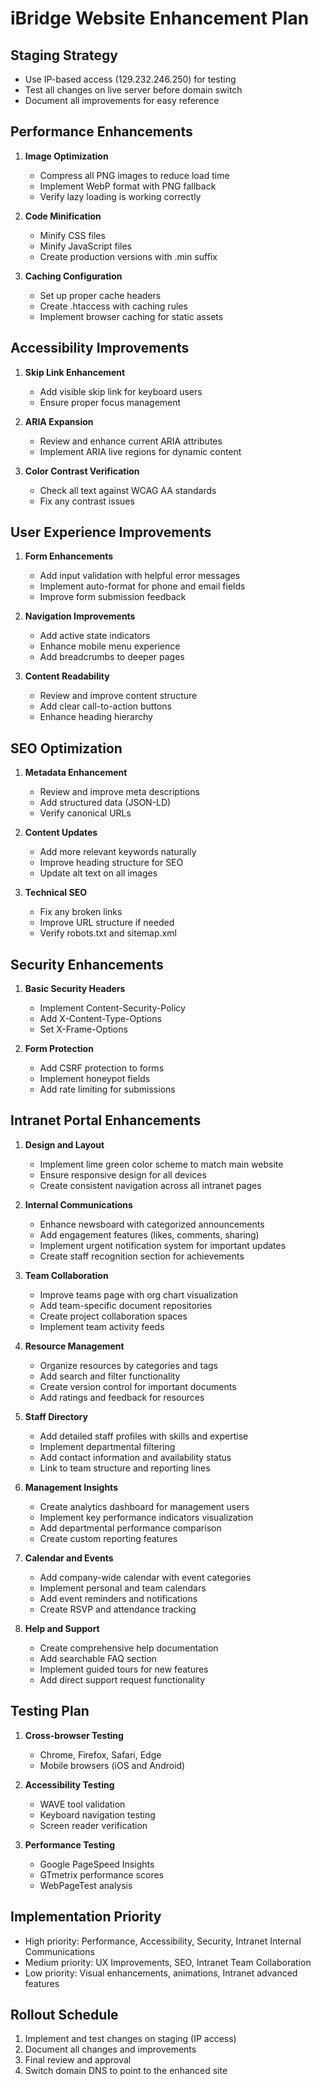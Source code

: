 # iBridge Website Enhancement Plan

## Staging Strategy
- Use IP-based access (129.232.246.250) for testing
- Test all changes on live server before domain switch
- Document all improvements for easy reference

## Performance Enhancements
1. **Image Optimization**
   - Compress all PNG images to reduce load time
   - Implement WebP format with PNG fallback
   - Verify lazy loading is working correctly

2. **Code Minification**
   - Minify CSS files
   - Minify JavaScript files
   - Create production versions with .min suffix

3. **Caching Configuration**
   - Set up proper cache headers
   - Create .htaccess with caching rules
   - Implement browser caching for static assets

## Accessibility Improvements
1. **Skip Link Enhancement**
   - Add visible skip link for keyboard users
   - Ensure proper focus management

2. **ARIA Expansion**
   - Review and enhance current ARIA attributes
   - Implement ARIA live regions for dynamic content

3. **Color Contrast Verification**
   - Check all text against WCAG AA standards
   - Fix any contrast issues

## User Experience Improvements
1. **Form Enhancements**
   - Add input validation with helpful error messages
   - Implement auto-format for phone and email fields
   - Improve form submission feedback

2. **Navigation Improvements**
   - Add active state indicators
   - Enhance mobile menu experience
   - Add breadcrumbs to deeper pages

3. **Content Readability**
   - Review and improve content structure
   - Add clear call-to-action buttons
   - Enhance heading hierarchy

## SEO Optimization
1. **Metadata Enhancement**
   - Review and improve meta descriptions
   - Add structured data (JSON-LD)
   - Verify canonical URLs

2. **Content Updates**
   - Add more relevant keywords naturally
   - Improve heading structure for SEO
   - Update alt text on all images

3. **Technical SEO**
   - Fix any broken links
   - Improve URL structure if needed
   - Verify robots.txt and sitemap.xml

## Security Enhancements
1. **Basic Security Headers**
   - Implement Content-Security-Policy
   - Add X-Content-Type-Options
   - Set X-Frame-Options

2. **Form Protection**
   - Add CSRF protection to forms
   - Implement honeypot fields
   - Add rate limiting for submissions

## Intranet Portal Enhancements

1. **Design and Layout**
   - Implement lime green color scheme to match main website
   - Ensure responsive design for all devices
   - Create consistent navigation across all intranet pages

2. **Internal Communications**
   - Enhance newsboard with categorized announcements
   - Add engagement features (likes, comments, sharing)
   - Implement urgent notification system for important updates
   - Create staff recognition section for achievements

3. **Team Collaboration**
   - Improve teams page with org chart visualization
   - Add team-specific document repositories
   - Create project collaboration spaces
   - Implement team activity feeds

4. **Resource Management**
   - Organize resources by categories and tags
   - Add search and filter functionality
   - Create version control for important documents
   - Add ratings and feedback for resources

5. **Staff Directory**
   - Add detailed staff profiles with skills and expertise
   - Implement departmental filtering
   - Add contact information and availability status
   - Link to team structure and reporting lines

6. **Management Insights**
   - Create analytics dashboard for management users
   - Implement key performance indicators visualization
   - Add departmental performance comparison
   - Create custom reporting features

7. **Calendar and Events**
   - Add company-wide calendar with event categories
   - Implement personal and team calendars
   - Add event reminders and notifications
   - Create RSVP and attendance tracking

8. **Help and Support**
   - Create comprehensive help documentation
   - Add searchable FAQ section
   - Implement guided tours for new features
   - Add direct support request functionality

## Testing Plan

1. **Cross-browser Testing**
   - Chrome, Firefox, Safari, Edge
   - Mobile browsers (iOS and Android)

2. **Accessibility Testing**
   - WAVE tool validation
   - Keyboard navigation testing
   - Screen reader verification

3. **Performance Testing**
   - Google PageSpeed Insights
   - GTmetrix performance scores
   - WebPageTest analysis

## Implementation Priority

- High priority: Performance, Accessibility, Security, Intranet Internal Communications
- Medium priority: UX Improvements, SEO, Intranet Team Collaboration
- Low priority: Visual enhancements, animations, Intranet advanced features

## Rollout Schedule

1. Implement and test changes on staging (IP access)
2. Document all changes and improvements
3. Final review and approval
4. Switch domain DNS to point to the enhanced site
